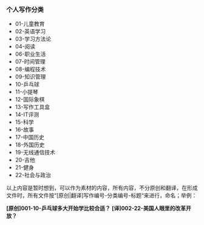 ### 个人写作分类

- 01-儿童教育
- 02-英语学习
- 03-学习方法论
- 04-阅读
- 06-职业生活
- 07-时间管理
- 08-编程技术
- 09-知识管理
- 10-乒乓球
- 11-小提琴
- 12-国际象棋
- 13-写作工具盒
- 14-IT评测
- 15-科学
- 16-故事
- 17-中国历史
- 18-外国历史
- 19-无线通信技术
- 20-吉他
- 21-健身
- 22-社会与政治

以上内容是暂时想到，可以作为素材的内容，所有内容，不分原创和翻译，在形成文件时，所有文件按“[原创|翻译]写作编号-分类编号-标题“来进行，命名；举例：

**[原创]001-10-乒乓球多大开始学比较合适？**
**[译]002-22-美国人眼里的改革开放？**
